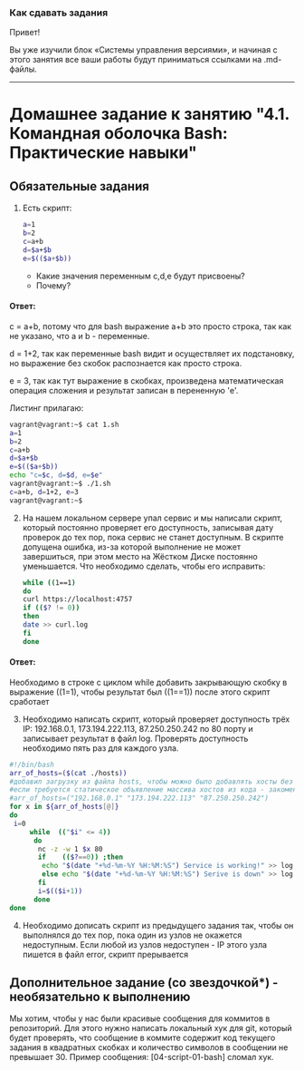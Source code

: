 ### Как сдавать задания

Привет! 

Вы уже изучили блок «Системы управления версиями», и начиная с этого занятия все ваши работы будут приниматься ссылками на .md-файлы.

---


# Домашнее задание к занятию "4.1. Командная оболочка Bash: Практические навыки"

## Обязательные задания

1. Есть скрипт:
	```bash
	a=1
	b=2
	c=a+b
	d=$a+$b
	e=$(($a+$b))
	```
	* Какие значения переменным c,d,e будут присвоены?
	* Почему?
#### Ответ:

c = a+b, потому что для bash выражение a+b это просто строка, так как не указано, что a и b - переменные.

d = 1+2, так как переменные bash видит и осуществляет их подстановку, но выражение без скобок распознается как просто строка.

e = 3, так как тут выражение в скобках, произведена математическая операция сложения и результат записан в перененную 'e'.
	
Листинг прилагаю:
```bash
vagrant@vagrant:~$ cat 1.sh
a=1
b=2
c=a+b
d=$a+$b
e=$(($a+$b))
echo "c=$c, d=$d, e=$e"
vagrant@vagrant:~$ ./1.sh
c=a+b, d=1+2, e=3
vagrant@vagrant:~$
```

2. На нашем локальном сервере упал сервис и мы написали скрипт, который постоянно проверяет его доступность, записывая дату проверок до тех пор, пока сервис не станет доступным. В скрипте допущена ошибка, из-за которой выполнение не может завершиться, при этом место на Жёстком Диске постоянно уменьшается. Что необходимо сделать, чтобы его исправить:
	```bash
	while ((1==1)
	do
	curl https://localhost:4757
	if (($? != 0))
	then
	date >> curl.log
	fi
	done
	```
#### Ответ:

Необходимо в строке с циклом while добавить закрывающую скобку в выражение ((1=1), чтобы результат был ((1==1)) после этого скрипт сработает

3. Необходимо написать скрипт, который проверяет доступность трёх IP: 192.168.0.1, 173.194.222.113, 87.250.250.242 по 80 порту и записывает результат в файл log. Проверять доступность необходимо пять раз для каждого узла.

```bash
#!/bin/bash
arr_of_hosts=($(cat ./hosts))
#добавил загрузку из файла hosts, чтобы можно было добавлять хосты без правки кода
#если требуется статическое объявление массива хостов из кода - закоментить строку #2 и раскомментить следующую
#arr_of_hosts=("192.168.0.1" "173.194.222.113" "87.250.250.242")
for x in ${arr_of_hosts[@]}
do
 i=0
     while  (("$i" <= 4))
      do
       nc -z -w 1 $x 80
       if    (($?==0)) ;then
        echo "$(date "+%d-%m-%Y %H:%M:%S") Service is working!" >> log.log
        else echo "$(date "+%d-%m-%Y %H:%M:%S") Serive is down" >> log.log
       fi
       i=$(($i+1))
      done
done
```


4. Необходимо дописать скрипт из предыдущего задания так, чтобы он выполнялся до тех пор, пока один из узлов не окажется недоступным. Если любой из узлов недоступен - IP этого узла пишется в файл error, скрипт прерывается

## Дополнительное задание (со звездочкой*) - необязательно к выполнению

Мы хотим, чтобы у нас были красивые сообщения для коммитов в репозиторий. Для этого нужно написать локальный хук для git, который будет проверять, что сообщение в коммите содержит код текущего задания в квадратных скобках и количество символов в сообщении не превышает 30. Пример сообщения: \[04-script-01-bash\] сломал хук.


